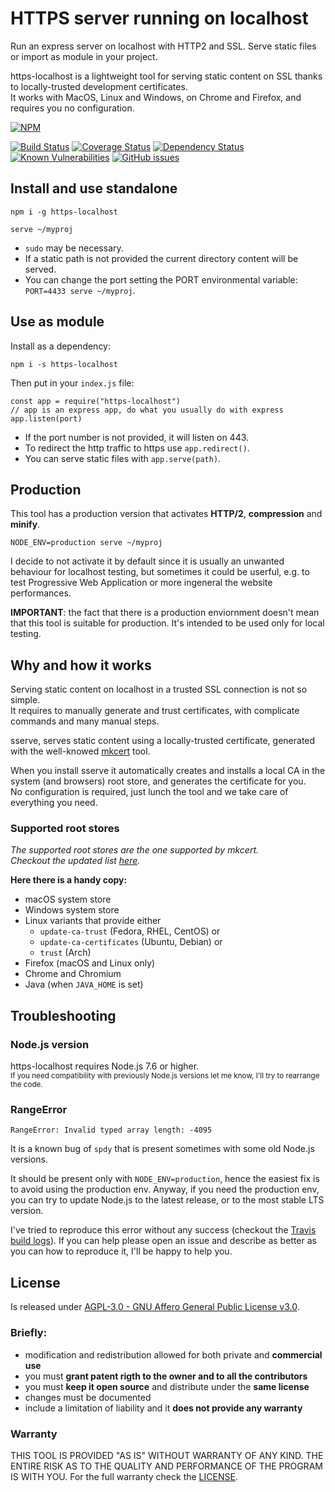 # HTTPS server running on localhost
Run an express server on localhost with HTTP2 and SSL. Serve static files or import as module in your project.

https-localhost is a lightweight tool for serving static content on SSL thanks to locally-trusted development certificates.  
It works with MacOS, Linux and Windows, on Chrome and Firefox, and requires you no configuration.

[![NPM](https://nodei.co/npm/https-localhost.png)](https://nodei.co/npm/https-localhost/)

[![Build Status](https://travis-ci.com/daquinoaldo/https-localhost.svg?branch=master)](https://travis-ci.com/daquinoaldo/https-localhost)
[![Coverage Status](https://coveralls.io/repos/github/daquinoaldo/https-localhost/badge.svg?branch=master)](https://coveralls.io/github/daquinoaldo/https-localhost?branch=master)
[![Dependency Status](https://img.shields.io/david/daquinoaldo/https-localhost.svg)](https://david-dm.org/daquinoaldo/https-localhost)
[![Known Vulnerabilities](https://snyk.io/test/npm/https-localhost/badge.svg)](https://snyk.io/test/npm/https-localhost)
[![GitHub issues](https://img.shields.io/github/issues/daquinoaldo/https-localhost.svg)](https://github.com/daquinoaldo/https-localhost/issues)

## Install and use standalone
```
npm i -g https-localhost
```
```
serve ~/myproj
```
- `sudo` may be necessary.
- If a static path is not provided the current directory content will be served.
- You can change the port setting the PORT environmental variable: `PORT=4433 serve ~/myproj`.


## Use as module
Install as a dependency:
```
npm i -s https-localhost
```
Then put in your `index.js` file:
```
const app = require("https-localhost")
// app is an express app, do what you usually do with express
app.listen(port)
```
- If the port number is not provided, it will listen on 443.
- To redirect the http traffic to https use `app.redirect()`.
- You can serve static files with `app.serve(path)`.

## Production
This tool has a production version that activates **HTTP/2**, **compression** and **minify**.
```
NODE_ENV=production serve ~/myproj
``` 
I decide to not activate it by default since it is usually an unwanted behaviour for localhost testing, but sometimes it could be userful, e.g. to test Progressive Web Application or more ingeneral the website performances.

**IMPORTANT**: the fact that there is a production enviornment doesn't mean that this tool is suitable for production. It's intended to be used only for local testing.

## Why and how it works
Serving static content on localhost in a trusted SSL connection is not so simple.  
It requires to manually generate and trust certificates, with complicate commands and many manual steps.

sserve, serves static content using a locally-trusted certificate, generated with the well-knowed [mkcert](https://github.com/FiloSottile/mkcert) tool.

When you install sserve it automatically creates and installs a local CA in the system (and browsers) root store, and generates the certificate for you.  
No configuration is required, just lunch the tool and we take care of everything you need.

### Supported root stores
_The supported root stores are the one supported by mkcert.  
Checkout the updated list [here](https://github.com/FiloSottile/mkcert/blob/master/README.md#supported-root-stores)._

**Here there is a handy copy:**
- macOS system store
- Windows system store
- Linux variants that provide either
    - `update-ca-trust` (Fedora, RHEL, CentOS) or
    - `update-ca-certificates` (Ubuntu, Debian) or
    - `trust` (Arch)
- Firefox (macOS and Linux only)
- Chrome and Chromium
- Java (when `JAVA_HOME` is set)


## Troubleshooting
### Node.js version
https-localhost requires Node.js 7.6 or higher.  
<sub>If you need compatibility with previously Node.js versions let me know, I'll try to rearrange the code.</sub>

### RangeError
```
RangeError: Invalid typed array length: -4095
```
It is a known bug of `spdy` that is present sometimes with some old Node.js versions.

It should be present only with `NODE_ENV=production`, hence the easiest fix is to avoid using the production env. Anyway, if you need the production env, you can try to update Node.js to the latest release, or to the most stable LTS version.

I've tried to reproduce this error without any success (checkout the [Travis build logs](https://travis-ci.org/daquinoaldo/https-localhost)). If you can help please open an issue and describe as better as you can how to reproduce it, I'll be happy to help you.

## License
Is released under [AGPL-3.0 - GNU Affero General Public License v3.0](LICENSE).

### Briefly:
- modification and redistribution allowed for both private and **commercial use**
- you must **grant patent rigth to the owner and to all the contributors**
- you must **keep it open source** and distribute under the **same license**
- changes must be documented
- include a limitation of liability and it **does not provide any warranty**

### Warranty
THIS TOOL IS PROVIDED "AS IS" WITHOUT WARRANTY OF ANY KIND.
THE ENTIRE RISK AS TO THE QUALITY AND PERFORMANCE OF THE PROGRAM IS WITH YOU.
For the full warranty check the [LICENSE](LICENSE).
